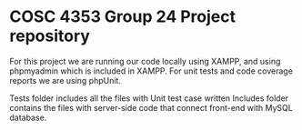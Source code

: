 # COSC 4353 Group 24 Project repository

For this project we are running our code locally using XAMPP, and using phpmyadmin which is included in XAMPP.
For unit tests and code coverage reports we are using phpUnit.

Tests folder includes all the files with Unit test case written
Includes folder contains the files with server-side code that connect front-end with MySQL database.
